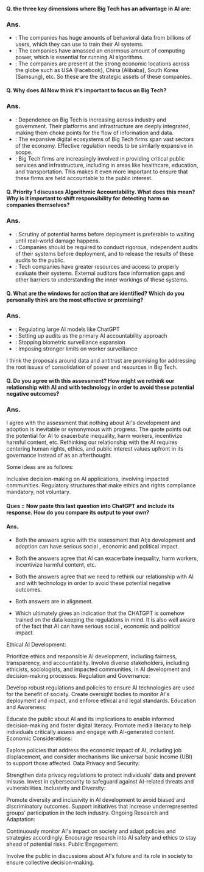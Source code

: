 #### Q. the three key dimensions where Big Tech has an advantage in AI are:
### Ans.
- : The companies has huge amounts of behavioral data from billions of users, which they can use to train their AI systems.
- : The companies have amassed an enormous amount of computing power, which is essential for running AI algorithms.
- : The companies are present at the strong economic locations across the globe such as USA (Facebook), China (Alibaba), South Korea (Samsung), etc. So these are the strategic assets of these companies.

#### Q. Why does AI Now think it's important to focus on Big Tech?
### Ans.
- : Dependence on Big Tech is increasing across industry and government. Their platforms and infrastructure are deeply integrated, making them choke points for the flow of information and data.
- : The expansive digital ecosystems of Big Tech firms span vast sectors of the economy. Effective regulation needs to be similarly expansive in scope.
- : Big Tech firms are increasingly involved in providing critical public services and infrastructure, including in areas like healthcare, education, and transportation. This makes it even more important to ensure that these firms are held accountable to the public interest.

#### Q. Priority 1 discusses Algorithmic Accountability. What does this mean? Why is it important to shift responsibility for detecting harm on companies themselves?
### Ans.
- : Scrutiny of potential harms before deployment is preferable to waiting until real-world damage happens.
- : Companies should be required to conduct rigorous, independent audits of their systems before deployment, and to release the results of these audits to the public.
- : Tech companies have greater resources and access to properly evaluate their systems. External auditors face information gaps and other barriers to understanding the inner workings of these systems.

#### Q. What are the windows for action that are identified? Which do you personally think are the most effective or promising?
### Ans.
- : Regulating large AI models like ChatGPT
- : Setting up audits as the primary AI accountability approach
- : Stopping biometric surveillance expansion
- : Imposing stronger limits on worker surveillance

I think the proposals around data and antitrust are promising for addressing the root issues of consolidation of power and resources in Big Tech.

#### Q. Do you agree with this assessment? How might we rethink our relationship with AI and with technology in order to avoid these potential negative outcomes?
### Ans.
I agree with the assessment that nothing about AI's development and adoption is inevitable or synonymous with progress. The quote points out the potential for AI to exacerbate inequality, harm workers, incentivize harmful content, etc.
Rethinking our relationship with the AI requires centering human rights, ethics, and public interest values upfront in its governance instead of as an afterthought. 

Some ideas are as follows:

Inclusive decision-making on AI applications, involving impacted communities.
Regulatory structures that make ethics and rights compliance mandatory, not voluntary.

#### Ques = Now paste this last question into ChatGPT and include its response. How do you compare its output to your own?

#### Ans.

- Both the answers agree with the assessment that AI;s development and adoption can have serious social , economic and political impact.
- Both the answers agree that AI can exacerbate inequality, harm workers, incentivize harmful content, etc.
- Both the answers agree that we need to rethink our relationship with AI and with technology in order to avoid these potential negative outcomes.

- Both answers are in alignment.
- Which ultimately gives an indication that the CHATGPT is somehow trained on the data keeping the regulations in mind. It is also well aware of the fact that AI can have serious social , economic and political impact. 

Ethical AI Development:

Prioritize ethics and responsible AI development, including fairness, transparency, and accountability.
Involve diverse stakeholders, including ethicists, sociologists, and impacted communities, in AI development and decision-making processes.
Regulation and Governance:

Develop robust regulations and policies to ensure AI technologies are used for the benefit of society.
Create oversight bodies to monitor AI's deployment and impact, and enforce ethical and legal standards.
Education and Awareness:

Educate the public about AI and its implications to enable informed decision-making and foster digital literacy.
Promote media literacy to help individuals critically assess and engage with AI-generated content.
Economic Considerations:

Explore policies that address the economic impact of AI, including job displacement, and consider mechanisms like universal basic income (UBI) to support those affected.
Data Privacy and Security:

Strengthen data privacy regulations to protect individuals' data and prevent misuse.
Invest in cybersecurity to safeguard against AI-related threats and vulnerabilities.
Inclusivity and Diversity:

Promote diversity and inclusivity in AI development to avoid biased and discriminatory outcomes.
Support initiatives that increase underrepresented groups' participation in the tech industry.
Ongoing Research and Adaptation:

Continuously monitor AI's impact on society and adapt policies and strategies accordingly.
Encourage research into AI safety and ethics to stay ahead of potential risks.
Public Engagement:

Involve the public in discussions about AI's future and its role in society to ensure collective decision-making.
